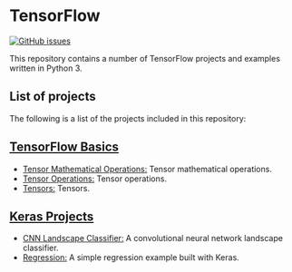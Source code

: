 # TensorFlow
[![GitHub issues](https://img.shields.io/github/issues/Carla-de-Beer/TensorFlow.svg?style=flat-square)](https://github.com/Carla-de-Beer/TensorFlow/issues)

This repository contains a number of TensorFlow projects and examples written in Python 3.

## List of projects

The following is a list of the projects included in this repository:

## [TensorFlow Basics](https://github.com/Carla-de-Beer/TensorFlow/tree/development/TensorFlow%20Basics)
* [Tensor Mathematical Operations:](https://github.com/Carla-de-Beer/TensorFlow/tree/development/TensorFlow%20Basics/Tensor%20Mathematical%20Operations) Tensor mathematical operations.
* [Tensor Operations:](https://github.com/Carla-de-Beer/TensorFlow/tree/development/TensorFlow%20Basics/Tensor%20Operations) Tensor operations.
* [Tensors:](https://github.com/Carla-de-Beer/TensorFlow/tree/development/TensorFlow%20Basics/Tensors) Tensors.

## [Keras Projects](https://github.com/Carla-de-Beer/TensorFlow/tree/development/Keras%20Projects/)
* [CNN Landscape Classifier:](https://github.com/Carla-de-Beer/TensorFlow/tree/development/Keras%20Projects/CNN%20Landscape%20Classifier) A convolutional neural network landscape classifier.
* [Regression:](https://github.com/Carla-de-Beer/TensorFlow/tree/development/Keras%20Projects/Regression) A simple regression example built with Keras.